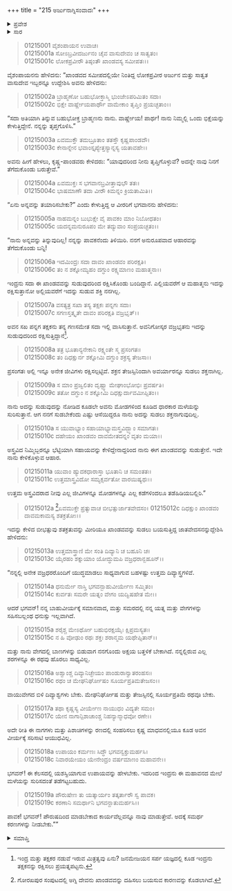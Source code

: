 +++
title = "215 ಅರ್ಜುನಾಗ್ನಿಸಂವಾದಃ"
+++

<details><summary>ಪ್ರವೇಶ</summary>


।।   ಓಂ ಓಂ ನಮೋ ನಾರಾಯಣಾಯ।।   ಶ್ರೀ ವೇದವ್ಯಾಸಾಯ ನಮಃ ।।

ಶ್ರೀ ಕೃಷ್ಣದ್ವೈಪಾಯನ ವೇದವ್ಯಾಸ ವಿರಚಿತ  

**ಶ್ರೀ ಮಹಾಭಾರತ**

**ಆದಿ ಪರ್ವ**

**ಖಾಂಡವದಾಹ ಪರ್ವ**

**ಅಧ್ಯಾಯ 215**

</details>


<details><summary>ಸಾರ</summary>

ಇಂದ್ರನಿಂದ ಸದಾ ರಕ್ಷಿಸಲ್ಪಟ್ಟಿರುವ ಖಾಂಡವ ವನವನ್ನು ಸುಡಲು ತನಗೆ ಸಹಾಯಮಾಡಬೇಕೆಂದು ಅಗ್ನಿಯು ಕೃಷ್ಣಾರ್ಜುನರಲ್ಲಿ ಕೇಳಿಕೊಳ್ಳುವುದು (1-11). ತಮಗೆ ಸಮರ್ಥವಾದ ಆಯುಧ-ರಥಗಳು ಬೇಕು ಎಂದು ಅರ್ಜುನನು ಕೇಳಿಕೊಳ್ಳುವುದು (12-19).

</details>


> 01215001 ವೈಶಂಪಾಯನ ಉವಾಚ।  
01215001a ಸೋಽಬ್ರವೀದರ್ಜುನಂ ಚೈವ ವಾಸುದೇವಂ ಚ ಸಾತ್ವತಂ।  
01215001c ಲೋಕಪ್ರವೀರೌ ತಿಷ್ಠಂತೌ ಖಾಂಡವಸ್ಯ ಸಮೀಪತಃ।।

ವೈಶಂಪಾಯನನು ಹೇಳಿದನು: “ಖಾಂಡವದ ಸಮೀಪದಲ್ಲಿಯೇ ನಿಂತಿದ್ದ ಲೋಕಪ್ರವೀರ ಅರ್ಜುನ ಮತ್ತು ಸಾತ್ವತ ವಾಸುದೇವ ಇಬ್ಬರನ್ನೂ ಉದ್ದೇಶಿಸಿ ಅವನು ಹೇಳಿದನು:

> 01215002a ಬ್ರಾಹ್ಮಣೋ ಬಹುಭೋಕ್ತಾಸ್ಮಿ ಭುಂಜೇಽಪರಿಮಿತಂ ಸದಾ।  
01215002c ಭಿಕ್ಷೇ ವಾರ್ಷ್ಣೇಯಪಾರ್ಥೌ ವಾಮೇಕಾಂ ತೃಪ್ತಿಂ ಪ್ರಯಚ್ಛತಾಂ।।

“ಸದಾ ಅತಿಯಾಗಿ ತಿನ್ನುವ ಬಹುಭೋಕ್ತ ಬ್ರಾಹ್ಮಣನು ನಾನು. ವಾರ್ಷ್ಣೇಯ! ಪಾರ್ಥ! ನಾನು ನಿಮ್ಮಲ್ಲಿ ಒಂದು ಭಿಕ್ಷೆಯನ್ನು ಕೇಳುತ್ತಿದ್ದೇನೆ. ನನ್ನನ್ನು ತೃಪ್ತಗೊಳಿಸಿ.”

> 01215003a ಏವಮುಕ್ತೌ ತಮಬ್ರೂತಾಂ ತತಸ್ತೌ ಕೃಷ್ಣಪಾಂಡವೌ।   
01215003c ಕೇನಾನ್ನೇನ ಭವಾಂಸ್ತೃಪ್ಯೇತ್ತಸ್ಯಾನ್ನಸ್ಯ ಯತಾವಹೇ।।

ಅವನು ಹೀಗೆ ಹೇಳಲು, ಕೃಷ್ಣ-ಪಾಂಡವರು ಕೇಳಿದರು: “ಯಾವುದರಿಂದ ನೀನು ತೃಪ್ತಿಗೊಳ್ಳುವೆ? ಅದನ್ನೇ ನಾವು ನಿನಗೆ ತೆಗೆದುಕೊಂಡು ಬರುತ್ತೇವೆ.”

> 01215004a ಏವಮುಕ್ತಃ ಸ ಭಗವಾನಬ್ರವೀತ್ತಾವುಭೌ ತತಃ।  
01215004c ಭಾಷಮಾಣೌ ತದಾ ವೀರೌ ಕಿಮನ್ನಂ ಕ್ರಿಯತಾಮಿತಿ।।

“ಏನು ಅನ್ನವನ್ನು ತಯಾರಿಸಬೇಕು?” ಎಂದು ಕೇಳುತ್ತಿದ್ದ ಆ ವೀರರಿಗೆ ಭಗವಾನನು ಹೇಳಿದನು:

> 01215005a ನಾಹಮನ್ನಂ ಬುಭುಕ್ಷೇ ವೈ ಪಾವಕಂ ಮಾಂ ನಿಬೋಧತಂ।  
01215005c ಯದನ್ನಮನುರೂಪಂ ಮೇ ತದ್ಯುವಾಂ ಸಂಪ್ರಯಚ್ಛತಂ।।

“ನಾನು ಅನ್ನವನ್ನು ತಿನ್ನುವುದಿಲ್ಲ! ನನ್ನನ್ನು ಪಾವಕನೆಂದು ತಿಳಿಯಿರಿ. ನನಗೆ ಅನುರೂಪವಾದ ಆಹಾರವನ್ನು ತೆಗೆದುಕೊಂಡು ಬನ್ನಿ!

> 01215006a ಇದಮಿಂದ್ರಃ ಸದಾ ದಾವಂ ಖಾಂಡವಂ ಪರಿರಕ್ಷತಿ।   
01215006c ತಂ ನ ಶಕ್ನೋಮ್ಯಹಂ ದಗ್ಧುಂ ರಕ್ಷ್ಯಮಾಣಂ ಮಹಾತ್ಮನಾ।।

ಇಂದ್ರನು ಸದಾ ಈ ಖಾಂಡವವನ್ನು ಸುಡುವುದರಿಂದ ರಕ್ಷಿಸಿಕೊಂಡು ಬಂದಿದ್ದಾನೆ. ಎಲ್ಲಿಯವರೆಗೆ ಆ ಮಹಾತ್ಮನು ಇದನ್ನು ರಕ್ಷಿಸುತ್ತಾನೋ ಅಲ್ಲಿಯವರೆಗೆ ಇದನ್ನು ಸುಡುವ ಶಕ್ತಿ ನನಗಿಲ್ಲ.

> 01215007a ವಸತ್ಯತ್ರ ಸಖಾ ತಸ್ಯ ತಕ್ಷಕಃ ಪನ್ನಗಃ ಸದಾ।  
01215007c ಸಗಣಸ್ತತ್ಕೃತೇ ದಾವಂ ಪರಿರಕ್ಷತಿ ವಜ್ರಭೃತ್।।

ಅವನ ಸಖ ಪನ್ನಗ ತಕ್ಷಕನು ತನ್ನ ಗಣಸಮೇತ ಸದಾ ಇಲ್ಲಿ ವಾಸಿಸುತ್ತಾನೆ. ಅವನಿಗೋಸ್ಕರ ವಜ್ರಭೃತನು ಇದನ್ನು ಸುಡುವುದರಿಂದ ರಕ್ಷಿಸುತ್ತಿದ್ದಾನೆ[^1].

> 01215008a ತತ್ರ ಭೂತಾನ್ಯನೇಕಾನಿ ರಕ್ಷ್ಯಂತೇ ಸ್ಮ ಪ್ರಸಂಗತಃ।  
01215008c ತಂ ದಿಧಕ್ಷುರ್ನ ಶಕ್ನೋಮಿ ದಗ್ಧುಂ ಶಕ್ರಸ್ಯ ತೇಜಸಾ।।

ಪ್ರಸಂಗತಃ ಅಲ್ಲಿ ಇನ್ನೂ ಅನೇಕ ಜೀವಿಗಳು ರಕ್ಷಿಸಲ್ಪಟ್ಟಿವೆ. ಶಕ್ರನ ತೇಜಸ್ಸಿನಿಂದಾಗಿ ಅವರ್ಯಾರನ್ನೂ ಸುಡಲು ಶಕ್ತನಾಗಿಲ್ಲ.

> 01215009a ಸ ಮಾಂ ಪ್ರಜ್ವಲಿತಂ ದೃಷ್ಟ್ವಾ ಮೇಘಾಂಭೋಭಿಃ ಪ್ರವರ್ಷತಿ।  
01215009c ತತೋ ದಗ್ಧುಂ ನ ಶಕ್ನೋಮಿ ದಿಧಕ್ಷುರ್ದಾವಮೀಪ್ಸಿತಂ।।

ನಾನು ಅದನ್ನು ಸುಡುವುದನ್ನು ನೋಡಿದ ಕೂಡಲೇ ಅವನು ಮೋಡಗಳಿಂದ ಕೂಡಿದ ಧಾರಕಾರ ಮಳೆಯನ್ನು ಸುರಿಸುತ್ತಾನೆ. ಆಗ ನನಗೆ ಸುಡಬೇಕೆಂದು ಎಷ್ಟು ಆಸೆಯಿದ್ದರೂ ನಾನು ಅದನ್ನು ಸುಡಲು ಶಕ್ತನಾಗುವುದಿಲ್ಲ.

> 01215010a ಸ ಯುವಾಭ್ಯಾಂ ಸಹಾಯಾಭ್ಯಾಮಸ್ತ್ರವಿದ್ಭ್ಯಾಂ ಸಮಾಗತಃ।  
01215010c ದಹೇಯಂ ಖಾಂಡವಂ ದಾವಮೇತದನ್ನಂ ವೃತಂ ಮಯಾ।।

ಅಸ್ತ್ರವಿದ ನಿಮ್ಮಿಬ್ಬರನ್ನೂ ಭೆಟ್ಟಿಯಾಗಿ ಸಹಾಯವನ್ನು ಕೇಳಿದ್ದೇನಾದ್ದರಿಂದ ನಾನು ಈಗ ಖಾಂಡವವನ್ನು ಸುಡುತ್ತೇನೆ. ಇದೇ ನಾನು ಕೇಳಿಕೊಳ್ಳುವ ಆಹಾರ.

> 01215011a ಯುವಾಂ ಹ್ಯುದಕಧಾರಾಸ್ತಾ ಭೂತಾನಿ ಚ ಸಮಂತತಃ।  
01215011c ಉತ್ತಮಾಸ್ತ್ರವಿದೋ ಸಮ್ಯಕ್ಸರ್ವತೋ ವಾರಯಿಷ್ಯಥಃ।।

ಉತ್ತಮ ಅಸ್ತ್ರವಿದರಾದ ನೀವು ಎಲ್ಲ ಜೀವಿಗಳನ್ನೂ ಮೋಡಗಳನ್ನೂ ಎಲ್ಲ ಕಡೆಗಳಿಂದಲೂ ತಡೆಹಿಡಿಯಬಲ್ಲಿರಿ.”

>01215012a [^2]ಏವಮುಕ್ತೇ ಪ್ರತ್ಯುವಾಚ ಬೀಭತ್ಸುರ್ಜಾತವೇದಸಂ।
01215012c ದಿಧಕ್ಷುಂ ಖಾಂಡವಂ ದಾವಮಕಾಮಸ್ಯ ಶತಕ್ರತೋಃ।।

ಇದನ್ನು ಕೇಳಿದ ಬೀಭತ್ಸುವು ಶತಕ್ರತುವನ್ನು ಮೀರಿಯೂ ಖಾಂಡವವನ್ನು ಸುಡಲು ಬಯಸುತ್ತಿದ್ದ ಜಾತವೇದಸನನ್ನುದ್ದೇಶಿಸಿ ಹೇಳಿದನು:

> 01215013a ಉತ್ತಮಾಸ್ತ್ರಾಣಿ ಮೇ ಸಂತಿ ದಿವ್ಯಾನಿ ಚ ಬಹೂನಿ ಚ।  
01215013c ಯೈರಹಂ ಶಕ್ನುಯಾಂ ಯೋದ್ಧುಮಪಿ ವಜ್ರಧರಾನ್ಬಹೂನ್।।

“ನನ್ನಲ್ಲಿ ಅನೇಕ ವಜ್ರಧರರೊಂದಿಗೆ ಯುದ್ಧಮಾಡಲು ಸಾಧ್ಯವಾಗುವ ಬಹಳಷ್ಟು ಉತ್ತಮ ದಿವ್ಯಾಸ್ತ್ರಗಳಿವೆ.

> 01215014a ಧನುರ್ಮೇ ನಾಸ್ತಿ ಭಗವನ್ಬಾಹುವೀರ್ಯೇಣ ಸಮ್ಮಿತಂ।  
01215014c ಕುರ್ವತಃ ಸಮರೇ ಯತ್ನಂ ವೇಗಂ ಯದ್ವಿಷಹೇತ ಮೇ।।

ಆದರೆ ಭಗವನ್! ನನ್ನ ಬಾಹುವೀರ್ಯಕ್ಕೆ ಸಮಾನವಾದ, ಮತ್ತು ಸಮರದಲ್ಲಿ ನನ್ನ ಯತ್ನ ಮತ್ತು ವೇಗಗಳನ್ನು ಸಹಿಸಬಲ್ಲಂಥ ಧನುಸ್ಸು ಇಲ್ಲವಾಗಿದೆ.

> 01215015a ಶರೈಶ್ಚ ಮೇಽರ್ಥೋ ಬಹುಭಿರಕ್ಷಯೈಃ ಕ್ಷಿಪ್ರಮಸ್ಯತಃ।  
01215015c ನ ಹಿ ವೋಢುಂ ರಥಃ ಶಕ್ತಃ ಶರಾನ್ಮಮ ಯಥೇಪ್ಸಿತಾನ್।।

ಮತ್ತು ನಾನು ವೇಗದಲ್ಲಿ ಬಾಣಗಳನ್ನು ಬಿಡುವಾಗ ನನಗೊಂದು ಅಕ್ಷಯ ಬತ್ತಳಿಕೆ ಬೇಕಾಗಿದೆ. ನನ್ನಲ್ಲಿರುವ ಎಲ್ಲ ಶರಗಳನ್ನೂ ಈ ರಥವು ಹೊರಲು ಸಾಧ್ಯವಿಲ್ಲ.

> 01215016a ಅಶ್ವಾಂಶ್ಚ ದಿವ್ಯಾನಿಚ್ಛೇಯಂ ಪಾಂಡುರಾನ್ವಾತರಂಹಸಃ।   
01215016c ರಥಂ ಚ ಮೇಘನಿರ್ಘೋಷಂ ಸೂರ್ಯಪ್ರತಿಮತೇಜಸಂ।।

ವಾಯುವೇಗದ ಬಿಳಿ ದಿವ್ಯಾಶ್ವಗಳು ಬೇಕು. ಮೇಘನಿರ್ಘೋಷ ಮತ್ತು ತೇಜಸ್ಸಿನಲ್ಲಿ ಸೂರ್ಯಪ್ರತಿಮೆ ರಥವೂ ಬೇಕು.

> 01215017a ತಥಾ ಕೃಷ್ಣಸ್ಯ ವೀರ್ಯೇಣ ನಾಯುಧಂ ವಿದ್ಯತೇ ಸಮಂ।  
01215017c ಯೇನ ನಾಗಾನ್ಪಿಶಾಚಾಂಶ್ಚ ನಿಹನ್ಯಾನ್ಮಾಧವೋ ರಣೇ।।

ಅದೇ ರೀತಿ ಈ ನಾಗಗಳು ಮತ್ತು ಪಿಶಾಚಿಗಳನ್ನು ರಣದಲ್ಲಿ ಸಂಹರಿಸಲು ಕೃಷ್ಣ ಮಾಧವನಲ್ಲಿಯೂ ಕೂಡ ಅವನ ವೀರ್ಯಕ್ಕೆ ಸರಿಸಾಟಿ ಆಯುಧವಿಲ್ಲ.

> 01215018a ಉಪಾಯಂ ಕರ್ಮಣಃ ಸಿದ್ಧೌ ಭಗವನ್ವಕ್ತುಮರ್ಹಸಿ।  
01215018c ನಿವಾರಯೇಯಂ ಯೇನೇಂದ್ರಂ ವರ್ಷಮಾಣಂ ಮಹಾವನೇ।।

ಭಗವನ್! ಈ ಕೆಲಸದಲ್ಲಿ ಯಶಸ್ವಿಯಾಗುವ ಉಪಾಯವನ್ನು ಹೇಳಬೇಕು. ಇದರಿಂದ ಇಂದ್ರನು ಈ ಮಹಾವನದ ಮೇಲೆ ಮಳೆಯನ್ನು ಸುರಿಸದಂತೆ ತಡೆಗಟ್ಟಬಹುದು.

> 01215019a ಪೌರುಷೇಣ ತು ಯತ್ಕಾರ್ಯಂ ತತ್ಕರ್ತಾರೌ ಸ್ವ ಪಾವಕ।  
01215019c ಕರಣಾನಿ ಸಮರ್ಥಾನಿ ಭಗವನ್ದಾತುಮರ್ಹಸಿ।।

ಪಾವಕ! ಭಗವನ್! ಪೌರುಷದಿಂದ ಮಾಡಬೇಕಾದ ಕಾರ್ಯವೆಲ್ಲವನ್ನೂ ನಾವು ಮಾಡುತ್ತೇವೆ. ಅದಕ್ಕೆ ಸಮರ್ಥ ಕರಣಗಳನ್ನು ನೀಡಬೇಕು.””

<details><summary>ಸಮಾಪ್ತಿ</summary>

ಇತಿ ಶ್ರೀ ಮಹಾಭಾರತೇ ಆದಿಪರ್ವಣಿ ಖಾಂಡವದಾಹಪರ್ವಣಿ ಅರ್ಜುನಾಗ್ನಿಸಂವಾದೇ ಪಂಚದಶಾಧಿಕದ್ವಿಶತತಮೋಽಧ್ಯಾಯಃ।।  
ಇದು ಶ್ರೀ ಮಹಾಭಾರತದಲ್ಲಿ ಆದಿಪರ್ವದಲ್ಲಿ ಖಾಂಡವದಾಹಪರ್ವದಲ್ಲಿ ಅರ್ಜುನಾಗ್ನಿಸಂವಾದವೆನ್ನುವ ಇನ್ನೂರಾ ಹದಿನೈದನೆಯ ಅಧ್ಯಾಯವು.

</details>

[^1]: ಇಂದ್ರ ಮತ್ತು ತಕ್ಷಕರ ನಡುವೆ ಇರುವ ಮಿತ್ರತ್ವವು ಏನು? ಜನಮೇಜಯನ ಸರ್ಪ ಯಜ್ಞದಲ್ಲಿ ಕೂಡ ಇಂದ್ರನು ತಕ್ಷಕನನ್ನು ರಕ್ಷಿಸಲು ಪ್ರಯತ್ನಪಟ್ಟನು.

[^2]: ಗೋರಖಪುರ ಸಂಪುಟದಲ್ಲಿ ಅಗ್ನಿ ದೇವನು ಖಾಂಡವವನ್ನು ದಹಿಸಲು ಬಯಸುವ ಕಾರಣವನ್ನು ಕೊಡಲಾಗಿದೆ.
